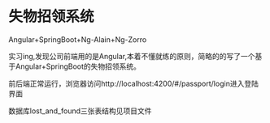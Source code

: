 # 失物招领系统
Angular+SpringBoot+Ng-Alain+Ng-Zorro
   
   实习ing,发现公司前端用的是Angular,本着不懂就练的原则，简略的的写了一个基于Angular+SpringBoot的失物招领系统。
   
   前后端正常运行，浏览器访问http://localhost:4200/#/passport/login进入登陆界面
   
   数据库lost_and_found三张表结构见项目文件


